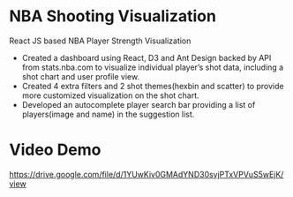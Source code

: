 # NBA Shooting Visualization
React JS based NBA Player Strength Visualization

* Created a dashboard using React, D3 and Ant Design backed by API from stats.nba.com to visualize individual player’s shot data, including a shot chart and user profile view.
* Created 4 extra filters and 2 shot themes(hexbin and scatter) to provide more customized visualization on the shot chart.
* Developed an autocomplete player search bar providing a list of players(image and name) in the suggestion list.

# Video Demo
https://drive.google.com/file/d/1YUwKiv0GMAdYND30syjPTxVPVuS5wEjK/view
